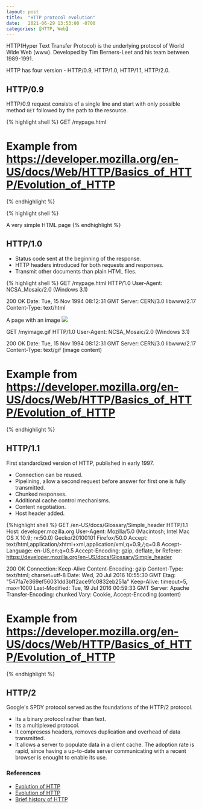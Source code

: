 ```yaml
---
layout: post
title:  "HTTP protocol evolution"
date:   2021-06-29 13:53:00 -0700
categories: [HTTP, Web]
---
```


HTTP(Hyper Text Transfer Protocol) is the underlying protocol of World Wide Web (www).
Developed by Tim Berners-Leet and his team between 1989-1991.

HTTP has four version - HTTP/0.9, HTTP/1.0, HTTP/1.1, HTTP/2.0.

## HTTP/0.9
HTTP/0.9 request consists of a single line and start with only
possible method `GET` followed by the path to the resource.

{% highlight shell %}
GET /mypage.html
# Example from https://developer.mozilla.org/en-US/docs/Web/HTTP/Basics_of_HTTP/Evolution_of_HTTP
{% endhighlight %}

{% highlight shell %}
<HTML>
A very simple HTML page
</HTML>
{% endhighlight %}

## HTTP/1.0
- Status code sent at the beginning of the response.
- HTTP headers introduced for both requests and responses.
- Transmit other documents than plain HTML files.

{% highlight shell %}
GET /mypage.html HTTP/1.0
User-Agent: NCSA_Mosaic/2.0 (Windows 3.1)

200 OK
Date: Tue, 15 Nov 1994 08:12:31 GMT
Server: CERN/3.0 libwww/2.17
Content-Type: text/html
<HTML>
A page with an image
    <IMG SRC="/myimage.gif">
</HTML>

GET /myimage.gif HTTP/1.0
User-Agent: NCSA_Mosaic/2.0 (Windows 3.1)

200 OK
Date: Tue, 15 Nov 1994 08:12:31 GMT
Server: CERN/3.0 libwww/2.17
Content-Type: text/gif
(image content)
# Example from https://developer.mozilla.org/en-US/docs/Web/HTTP/Basics_of_HTTP/Evolution_of_HTTP
{% endhighlight %}

## HTTP/1.1
First standardized version of HTTP, published in early 1997.

- Connection can be reused.
- Pipelining, allow a second request before answer for first one is fully transmitted.
- Chunked responses.
- Additional cache control mechanisms.
- Content negotiation.
- Host header added.

{%highlight shell %}
GET /en-US/docs/Glossary/Simple_header HTTP/1.1
Host: developer.mozilla.org
User-Agent: Mozilla/5.0 (Macintosh; Intel Mac OS X 10.9; rv:50.0) Gecko/20100101 Firefox/50.0
Accept: text/html,application/xhtml+xml,application/xml;q=0.9,*/*;q=0.8
Accept-Language: en-US,en;q=0.5
Accept-Encoding: gzip, deflate, br
Referer: https://developer.mozilla.org/en-US/docs/Glossary/Simple_header

200 OK
Connection: Keep-Alive
Content-Encoding: gzip
Content-Type: text/html; charset=utf-8
Date: Wed, 20 Jul 2016 10:55:30 GMT
Etag: "547fa7e369ef56031dd3bff2ace9fc0832eb251a"
Keep-Alive: timeout=5, max=1000
Last-Modified: Tue, 19 Jul 2016 00:59:33 GMT
Server: Apache
Transfer-Encoding: chunked
Vary: Cookie, Accept-Encoding
(content)

# Example from https://developer.mozilla.org/en-US/docs/Web/HTTP/Basics_of_HTTP/Evolution_of_HTTP
{% endhighlight %}

## HTTP/2
Google's SPDY protocol served as the foundations of the HTTP/2 protocol.
- Its a binary protocol rather than text.
- Its a multiplexed protocol.
- It compresess headers, removes duplication and overhead of data transmitted.
- It allows a server to populate data in a client cache.
The adoption rate is rapid, since having a up-to-date server communicating
with a recent browser is enought to enable its use.

### References
- [Evolution of HTTP](https://developer.mozilla.org/en-US/docs/Web/HTTP/Basics_of_HTTP/Evolution_of_HTTP)
- [Evolution of HTTP](https://medium.com/platform-engineer/evolution-of-http-69cfe6531ba0)
- [Brief history of HTTP](https://hpbn.co/brief-history-of-http/)